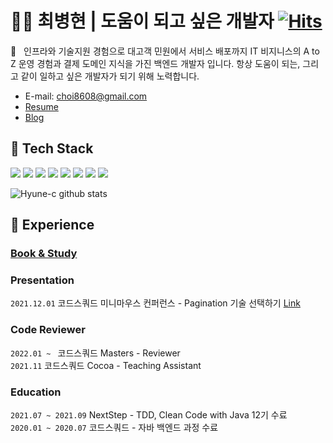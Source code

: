 # :ok_man:&nbsp;최병현 | 도움이 되고 싶은 개발자 [![Hits](https://hits.seeyoufarm.com/api/count/incr/badge.svg?url=https%3A%2F%2Fgithub.com%2FHyune-c%2Fhit-counter&count_bg=%2379C83D&title_bg=%23555555&icon=&icon_color=%23E7E7E7&title=hits&edge_flat=false)](https://hits.seeyoufarm.com)

:wave:&nbsp;&nbsp;&nbsp;인프라와 기술지원 경험으로 대고객 민원에서 서비스 배포까지 IT 비지니스의 A to Z 운영 경험과 결제 도메인 지식을 가진 백엔드 개발자 입니다. 항상 도움이 되는, 그리고 같이 일하고 싶은 개발자가 되기 위해 노력합니다.

- E-mail: choi8608@gmail.com
- [Resume](https://eastern-starflower-6ac.notion.site/203ddcc7f3d74e4e819acac3627d9e26)
- [Blog](https://hyune-c.tistory.com/)

🔧 Tech Stack
---

![](https://img.shields.io/badge/java-%23ED8B00.svg?style=flat-square&logo=java&logoColor=white)
![](https://img.shields.io/badge/spring-%236DB33F.svg?style=flat-square&logo=spring&logoColor=white) ![](https://img.shields.io/badge/mysql-%2300f.svg?style=flat-square&logo=mysql&logoColor=white) ![](https://img.shields.io/badge/AWS-%23FF9900.svg?style=flat-square&logo=amazon-aws&logoColor=white) ![](https://img.shields.io/badge/git-%23F05033.svg?style=flat-square&logo=git&logoColor=white) ![](https://img.shields.io/badge/CIRCLECI-%23161616.svg?style=flat-square&logo=circleci&logoColor=white) ![](https://img.shields.io/badge/githubactions-%232671E5.svg?style=flat-square&logo=githubactions&logoColor=white)
![](https://img.shields.io/badge/IntelliJIDEA-000000.svg?style=flat-square&logo=intellij-idea&logoColor=white)

![Hyune-c github stats](https://github-readme-stats.vercel.app/api?username=Hyune-c&hide=issues&show_icons=true)

🌟 Experience 
---

### [Book & Study](https://eastern-starflower-6ac.notion.site/Book-Study-8ee0a40475e64d48851304700ffb9319)

### Presentation

`2021.12.01` 코드스쿼드 미니마우스 컨퍼런스 - Pagination 기술 선택하기 [Link](https://docs.google.com/presentation/d/1QZ28dxJaPvExyqyO70bhE6EuTloz1l5cqTpDjxhf4y8/edit#slide=id.g1034e8bbc9b_21_376)

### Code Reviewer

`2022.01 ~ ` 코드스쿼드 Masters - Reviewer  
`2021.11` 코드스쿼드 Cocoa - Teaching Assistant

### Education

`2021.07 ~ 2021.09` NextStep - TDD, Clean Code with Java 12기 수료  
`2020.01 ~ 2020.07` 코드스쿼드 - 자바 백엔드 과정 수료  
